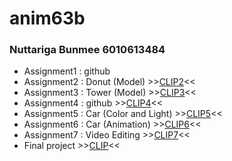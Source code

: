 # anim63b
### Nuttariga Bunmee 6010613484
* Assignment1 : github
* Assignment2 : Donut (Model)
\>\>[CLIP2](https://youtu.be/g3hDptRjdLw)\<\<
* Assignment3 : Tower (Model)
\>\>[CLIP3](https://youtu.be/PDisvG6kGm4)\<\<
* Assignment4 : github 
\>\>[CLIP4](https://youtu.be/v1fu4YZJe8w)\<\<
* Assignment5 : Car (Color and Light)
\>\>[CLIP5](https://youtu.be/8R2JLEaM_48)\<\<
* Assignment6 : Car (Animation)
\>\>[CLIP6](https://youtu.be/KUvtpX7cgGc)\<\<
* Assignment7 : Video Editing
\>\>[CLIP7](https://youtu.be/lQn8womJ68o)\<\<
* Final project
\>\>[CLIP](https://youtu.be/8w67TOXIULc)\<\<
